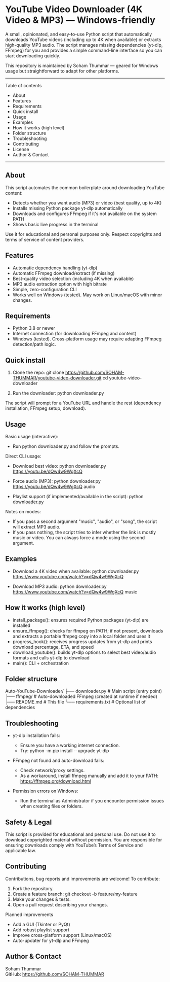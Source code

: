 # YouTube Video Downloader (4K Video & MP3) — Windows-friendly

A small, opinionated, and easy-to-use Python script that automatically downloads YouTube videos (including up to 4K when available) or extracts high-quality MP3 audio. The script manages missing dependencies (yt-dlp, FFmpeg) for you and provides a simple command-line interface so you can start downloading quickly.

This repository is maintained by Soham Thummar — geared for Windows usage but straightforward to adapt for other platforms.

---

Table of contents
- About
- Features
- Requirements
- Quick install
- Usage
- Examples
- How it works (high level)
- Folder structure
- Troubleshooting
- Contributing
- License
- Author & Contact

---

About
-----
This script automates the common boilerplate around downloading YouTube content:
- Detects whether you want audio (MP3) or video (best quality, up to 4K)
- Installs missing Python package yt-dlp automatically
- Downloads and configures FFmpeg if it's not available on the system PATH
- Shows basic live progress in the terminal

Use it for educational and personal purposes only. Respect copyrights and terms of service of content providers.

Features
--------
- Automatic dependency handling (yt-dlp)
- Automatic FFmpeg download/extract (if missing)
- Best-quality video selection (including 4K when available)
- MP3 audio extraction option with high bitrate
- Simple, zero-configuration CLI
- Works well on Windows (tested). May work on Linux/macOS with minor changes.

Requirements
------------
- Python 3.8 or newer
- Internet connection (for downloading FFmpeg and content)
- Windows (tested). Cross-platform usage may require adapting FFmpeg detection/path logic.

Quick install
-------------
1. Clone the repo:
   git clone https://github.com/SOHAM-THUMMAR/youtube-video-downloader.git
   cd youtube-video-downloader

2. Run the downloader:
   python downloader.py

The script will prompt for a YouTube URL and handle the rest (dependency installation, FFmpeg setup, download).

Usage
-----
Basic usage (interactive):
- Run python downloader.py and follow the prompts.

Direct CLI usage:
- Download best video:
  python downloader.py https://youtu.be/dQw4w9WgXcQ

- Force audio (MP3):
  python downloader.py https://youtu.be/dQw4w9WgXcQ audio

- Playlist support (if implemented/available in the script):
  python downloader.py <playlist-url>

Notes on modes:
- If you pass a second argument "music", "audio", or "song", the script will extract MP3 audio.
- If you pass nothing, the script tries to infer whether the link is mostly music or video. You can always force a mode using the second argument.

Examples
--------
- Download a 4K video when available:
  python downloader.py https://www.youtube.com/watch?v=dQw4w9WgXcQ

- Download MP3 audio:
  python downloader.py https://www.youtube.com/watch?v=dQw4w9WgXcQ music

How it works (high level)
-------------------------
- install_package(): ensures required Python packages (yt-dlp) are installed
- ensure_ffmpeg(): checks for ffmpeg on PATH; if not present, downloads and extracts a portable ffmpeg copy into a local folder and uses it
- progress_hook(): receives progress updates from yt-dlp and prints download percentage, ETA, and speed
- download_youtube(): builds yt-dlp options to select best video/audio formats and calls yt-dlp to download
- main(): CLI + orchestration

Folder structure
----------------
Auto-YouTube-Downloader/
├── downloader.py        # Main script (entry point)
├── ffmpeg/              # Auto-downloaded FFmpeg (created at runtime if needed)
├── README.md            # This file
└── requirements.txt     # Optional list of dependencies

Troubleshooting
---------------
- yt-dlp installation fails:
  - Ensure you have a working internet connection.
  - Try: python -m pip install --upgrade yt-dlp

- FFmpeg not found and auto-download fails:
  - Check network/proxy settings.
  - As a workaround, install ffmpeg manually and add it to your PATH: https://ffmpeg.org/download.html

- Permission errors on Windows:
  - Run the terminal as Administrator if you encounter permission issues when creating files or folders.

Safety & Legal
--------------
This script is provided for educational and personal use. Do not use it to download copyrighted material without permission. You are responsible for ensuring downloads comply with YouTube’s Terms of Service and applicable law.

Contributing
------------
Contributions, bug reports and improvements are welcome! To contribute:
1. Fork the repository.
2. Create a feature branch: git checkout -b feature/my-feature
3. Make your changes & tests.
4. Open a pull request describing your changes.

Planned improvements
- Add a GUI (Tkinter or PyQt)
- Add robust playlist support
- Improve cross-platform support (Linux/macOS)
- Auto-updater for yt-dlp and FFmpeg

Author & Contact
----------------
Soham Thummar  
GitHub: https://github.com/SOHAM-THUMMAR

